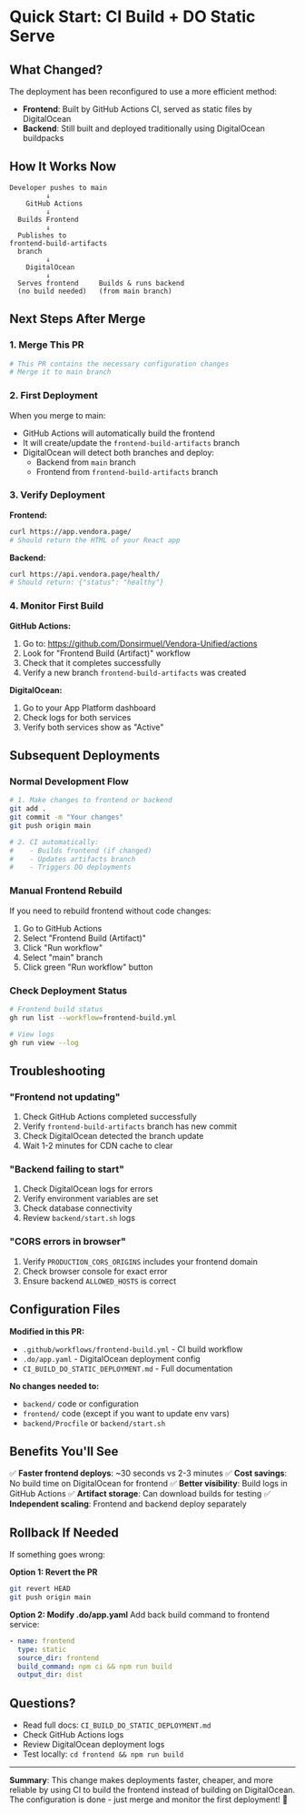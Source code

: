 # Quick Start: CI Build + DO Static Serve

## What Changed?

The deployment has been reconfigured to use a more efficient method:
- **Frontend**: Built by GitHub Actions CI, served as static files by DigitalOcean
- **Backend**: Still built and deployed traditionally using DigitalOcean buildpacks

## How It Works Now

```
Developer pushes to main
         ↓
    GitHub Actions
         ↓
  Builds Frontend
         ↓
  Publishes to
frontend-build-artifacts
  branch
         ↓
    DigitalOcean
         ↓
  Serves frontend     Builds & runs backend
  (no build needed)   (from main branch)
```

## Next Steps After Merge

### 1. Merge This PR
```bash
# This PR contains the necessary configuration changes
# Merge it to main branch
```

### 2. First Deployment
When you merge to main:
- GitHub Actions will automatically build the frontend
- It will create/update the `frontend-build-artifacts` branch
- DigitalOcean will detect both branches and deploy:
  - Backend from `main` branch
  - Frontend from `frontend-build-artifacts` branch

### 3. Verify Deployment

**Frontend:**
```bash
curl https://app.vendora.page/
# Should return the HTML of your React app
```

**Backend:**
```bash
curl https://api.vendora.page/health/
# Should return: {"status": "healthy"}
```

### 4. Monitor First Build

**GitHub Actions:**
1. Go to: https://github.com/Donsirmuel/Vendora-Unified/actions
2. Look for "Frontend Build (Artifact)" workflow
3. Check that it completes successfully
4. Verify a new branch `frontend-build-artifacts` was created

**DigitalOcean:**
1. Go to your App Platform dashboard
2. Check logs for both services
3. Verify both services show as "Active"

## Subsequent Deployments

### Normal Development Flow
```bash
# 1. Make changes to frontend or backend
git add .
git commit -m "Your changes"
git push origin main

# 2. CI automatically:
#    - Builds frontend (if changed)
#    - Updates artifacts branch
#    - Triggers DO deployments
```

### Manual Frontend Rebuild
If you need to rebuild frontend without code changes:
1. Go to GitHub Actions
2. Select "Frontend Build (Artifact)"
3. Click "Run workflow"
4. Select "main" branch
5. Click green "Run workflow" button

### Check Deployment Status
```bash
# Frontend build status
gh run list --workflow=frontend-build.yml

# View logs
gh run view --log
```

## Troubleshooting

### "Frontend not updating"
1. Check GitHub Actions completed successfully
2. Verify `frontend-build-artifacts` branch has new commit
3. Check DigitalOcean detected the branch update
4. Wait 1-2 minutes for CDN cache to clear

### "Backend failing to start"
1. Check DigitalOcean logs for errors
2. Verify environment variables are set
3. Check database connectivity
4. Review `backend/start.sh` logs

### "CORS errors in browser"
1. Verify `PRODUCTION_CORS_ORIGINS` includes your frontend domain
2. Check browser console for exact error
3. Ensure backend `ALLOWED_HOSTS` is correct

## Configuration Files

**Modified in this PR:**
- `.github/workflows/frontend-build.yml` - CI build workflow
- `.do/app.yaml` - DigitalOcean deployment config
- `CI_BUILD_DO_STATIC_DEPLOYMENT.md` - Full documentation

**No changes needed to:**
- `backend/` code or configuration
- `frontend/` code (except if you want to update env vars)
- `backend/Procfile` or `backend/start.sh`

## Benefits You'll See

✅ **Faster frontend deploys**: ~30 seconds vs 2-3 minutes
✅ **Cost savings**: No build time on DigitalOcean for frontend
✅ **Better visibility**: Build logs in GitHub Actions
✅ **Artifact storage**: Can download builds for testing
✅ **Independent scaling**: Frontend and backend deploy separately

## Rollback If Needed

If something goes wrong:

**Option 1: Revert the PR**
```bash
git revert HEAD
git push origin main
```

**Option 2: Modify .do/app.yaml**
Add back build command to frontend service:
```yaml
- name: frontend
  type: static
  source_dir: frontend
  build_command: npm ci && npm run build
  output_dir: dist
```

## Questions?

- Read full docs: `CI_BUILD_DO_STATIC_DEPLOYMENT.md`
- Check GitHub Actions logs
- Review DigitalOcean deployment logs
- Test locally: `cd frontend && npm run build`

---

**Summary**: This change makes deployments faster, cheaper, and more reliable by using CI to build the frontend instead of building on DigitalOcean. The configuration is done - just merge and monitor the first deployment! 🚀
